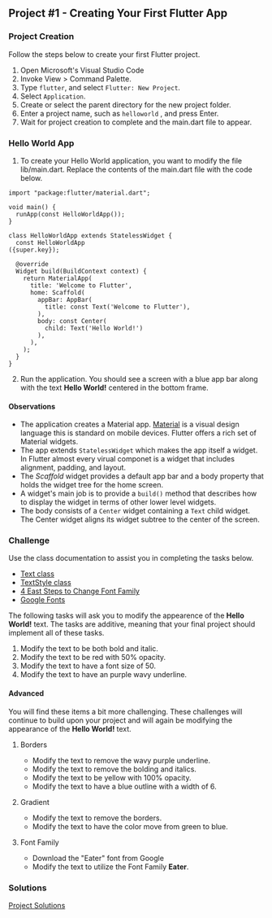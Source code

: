 ## Project #1 - Creating Your First Flutter App

### Project Creation

Follow the steps below to create your first Flutter project.

1. Open Microsoft's Visual Studio Code
2. Invoke View > Command Palette.
3. Type `flutter`, and select `Flutter: New Project`.
4. Select `Application`.
5. Create or select the parent directory for the new project folder.
6. Enter a project name, such as `helloworld` , and press Enter.
7. Wait for project creation to complete and the main.dart file to appear.

### Hello World App

1. To create your Hello World application, you want to modify the file lib/main.dart.  Replace the contents of the main.dart file with the code below.

```
import "package:flutter/material.dart";

void main() {
  runApp(const HelloWorldApp());
}

class HelloWorldApp extends StatelessWidget {
  const HelloWorldApp
({super.key});

  @override
  Widget build(BuildContext context) {
    return MaterialApp(
      title: 'Welcome to Flutter',
      home: Scaffold(
        appBar: AppBar(
          title: const Text('Welcome to Flutter'),
        ),
        body: const Center(
          child: Text('Hello World!')
        ),
      ),
    );
  }
}
```

2. Run the application.  You should see a screen with a blue app bar along with the text __Hello World!__ centered in the bottom frame.

#### Observations

- The application creates a Material app.  [Material](https://material.io/design) is a visual design language this is standard on mobile devices.  Flutter offers a rich set of Material widgets.
- The app extends `StatelessWidget` which makes the app itself a widget.  In Flutter almost every virual componet is a widget that includes alignment, padding, and layout.
- The _Scaffold_ widget provides a default app bar and a body property that holds the widget tree for the home screen.
- A widget's main job is to provide a `build()` method that describes how to display the widget in terms of other lower level widgets.
- The body consists of a `Center` widget containing a `Text` child widget.  The Center widget aligns its widget subtree to the center of the screen.

### Challenge

Use the class documentation to assist you in completing the tasks below.

- [Text class](https://api.flutter.dev/flutter/widgets/Text-class.html)
- [TextStyle class](https://api.flutter.dev/flutter/painting/TextStyle-class.html)
- [4 East Steps to Change Font Family](https://www.flutterbeads.com/change-font-family-flutter/)
- [Google Fonts](https://fonts.google.com/)

The following tasks will ask you to modify the appearence of the __Hello World!__ text.  The tasks are additive, meaning that your final project should implement all of these tasks.

1. Modify the text to be both bold and italic.
2. Modify the text to be red with 50% opacity.
3. Modify the text to have a font size of 50.
4. Modify the text to have an purple wavy underline.

#### Advanced

You will find these items a bit more challenging.  These challenges will continue to build upon your project and will again be modifying the appearance of the __Hello World!__ text.

1. Borders
    - Modify the text to remove the wavy purple underline.
    - Modify the text to remove the bolding and italics.
    - Modify the text to be yellow with 100% opacity.
    - Modify the text to have a blue outline with a width of 6.

2. Gradient
    - Modify the text to remove the borders.
    - Modify the text to have the color move from green to blue.

3. Font Family
    - Download the "Eater" font from Google
    - Modify the text to utilize the Font Family __Eater__.

### Solutions

[Project Solutions](https://github.com/rfc2539/flutter-training/projects/Project_1)

